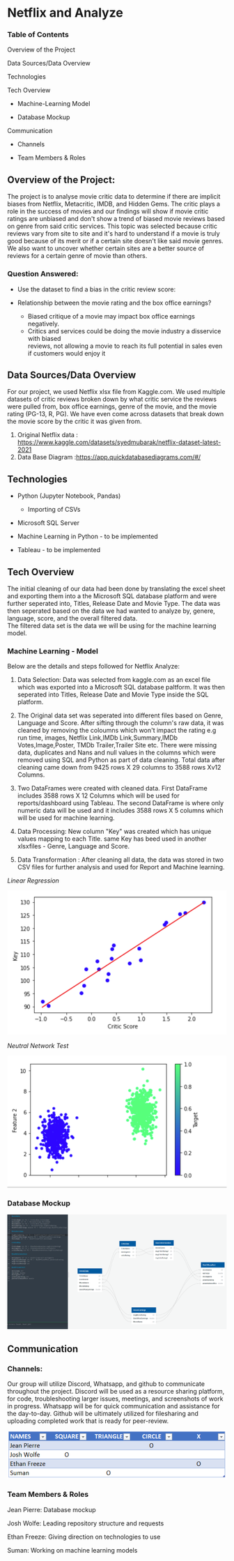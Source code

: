# Netflix and Analyze

### Table of Contents 

Overview of the Project

Data Sources/Data Overview

Technologies

Tech Overview

   * Machine-Learning Model

   * Database Mockup

Communication

* Channels

* Team Members & Roles


## Overview of the Project:
The project is to analyse movie critic data to determine if there are implicit biases from Netflix, Metacritic, IMDB, and Hidden Gems. The critic plays a role in the success of movies and our findings will show if movie critic ratings are unbiased and don't show a trend of 
biased movie reviews based on genre from said critic services. This topic was selected because critic reviews vary from site to site and it's hard to understand if a movie is truly good because of its merit or if a certain site doesn't like said movie genres. We also want to uncover whether certain sites are a better source of reviews for a certain genre of movie than others. 

### Question Answered:
* Use the dataset to find a bias in the critic review score:

* Relationship between the movie rating and the box office earnings?
    * Biased critique of a movie may impact box office earnings negatively.
    * Critics and services could be doing the movie industry a disservice with biased           
        reviews, not allowing a movie to reach its full potential in sales even if customers would enjoy it

## Data Sources/Data Overview
For our project, we used Netflix xlsx file  from Kaggle.com. We used multiple datasets of critic reviews broken down by what critic service the reviews were pulled from, box office earnings, genre of the movie, 
and the movie rating (PG-13, R, PG). We have even come across datasets that break down the movie score by the critic it was given from. 

1. Original Netflix data : https://www.kaggle.com/datasets/syedmubarak/netflix-dataset-latest-2021
2. Data Base Diagram :https://app.quickdatabasediagrams.com/#/



## Technologies

* Python (Jupyter Notebook, Pandas)
	* Importing of CSVs	

* Microsoft SQL Server

* Machine Learning in Python - to be implemented

* Tableau - to be implemented

## Tech Overview

The initial cleaning of our data had been done by translating the excel sheet and exporting them into a the Microsoft SQL database platform and were further seperated into, Titles, 
Release Date and Movie Type. The data was then seperated based on the data we had wanted to analyze by, genere, language, score, and the overall filtered data.  
The filtered data set is the data we will be using for the machine learning model. 

### Machine Learning - Model
Below are the details and steps followed for Netflix Analyze:

1. Data Selection: Data was selected from kaggle.com as an excel file which was exported into a Microsoft SQL database paltform. It was then seperated into Titles, Release Date and Movie Type inside the SQL platform. 
 
2. The Original data set was seperated into different files based on Genre, Language and Score. After sifting through the column's raw data, it was cleaned by removing the coloumns which won't impact the rating e.g run time, images, Netflix Link,IMDb Link,Summary,IMDb Votes,Image,Poster,
   TMDb Trailer,Trailer Site etc. There were missing data, duplicates and Nans and null values in the columns which were removed using SQL and Python as part of data cleaning. Total data after cleaning came down from 9425 rows X 29 columns to 3588 rows Xv12 Columns.
   
3. Two DataFrames were created with cleaned data. First DataFrame includes 3588 rows X 12 Columns which will be used for reports/dashboard using Tableau. The second DataFrame is where only numeric data will be used and it includes 3588 rows X 5 columns which will be used for machine learning.
   
4. Data Processing: New column "Key" was created which has unique values mapping to each Title. same Key has beed used in another xlsxfiles - Genre, Language and Score.

5. Data Transformation : After cleaning all data, the data was stored in two CSV files for further analysis and used for Report and Machine learning. 

*Linear Regression*
 
![](https://github.com/Cyber-Wolfe/Netflix_and_Analyze/blob/Netflix_Analyze_Dataframe/Resources/Picture18.png) 

*Neutral Network Test*

![](https://github.com/Cyber-Wolfe/Netflix_and_Analyze/blob/Netflix_Analyze_Dataframe/Resources/Picture19.png) 
 

### Database Mockup

![dbdiagram.PNG](https://github.com/Cyber-Wolfe/Netflix_and_Analyze/blob/main/Resources/dbdiagram.PNG)


## Communication

### Channels:

Our group will utilize Discord, Whatsapp, and github to communicate throughout the project. Discord will be used as a resource sharing platform, for code, troubleshooting larger issues, meetings, and screenshots of work in progress. Whatsapp will be for quick communication and assistance for the day-to-day. Github will be ultimately utilized for filesharing and uploading completed work that is ready for peer-review.

![Roles.png](https://github.com/Cyber-Wolfe/Netflix_and_Analyze/blob/main/Resources/Roles.PNG)

### Team Members & Roles 

Jean Pierre: Database mockup 

Josh Wolfe: Leading repository structure and requests

Ethan Freeze: Giving direction on technologies to use

Suman:  Working on machine learning models
